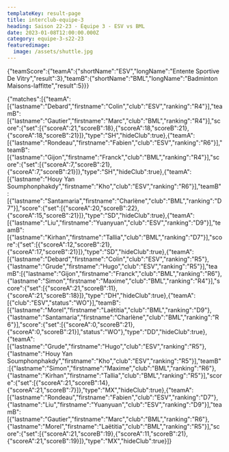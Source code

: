 ```yaml
---
templateKey: result-page
title: interclub-equipe-3
heading: Saison 22-23 - Équipe 3 - ESV vs BML
date: 2023-01-08T12:00:00.000Z
category: equipe-3-s22-23
featuredimage:
  image: /assets/shuttle.jpg
---
```


<teamscoreboard>{"teamScore":{"teamA":{"shortName":"ESV","longName":"Entente Sportive De Vitry","result":3},"teamB":{"shortName":"BML","longName":"Badminton Maisons-laffitte","result":5}}}</teamscoreboard>

<scoreboard>{"matches":[{"teamA":[{"lastname":"Debard","firstname":"Colin","club":"ESV","ranking":"R4"}],"teamB":[{"lastname":"Gautier","firstname":"Marc","club":"BML","ranking":"R4"}],"score":{"set":[{"scoreA":21,"scoreB":18},{"scoreA":18,"scoreB":21},{"scoreA":18,"scoreB":21}]},"type":"SH","hideClub":true},{"teamA":[{"lastname":"Rondeau","firstname":"Fabien","club":"ESV","ranking":"R6"}],"teamB":[{"lastname":"Gijon","firstname":"Franck","club":"BML","ranking":"R4"}],"score":{"set":[{"scoreA":7,"scoreB":21},{"scoreA":7,"scoreB":21}]},"type":"SH","hideClub":true},{"teamA":[{"lastname":"Houy Yan Soumphonphakdy","firstname":"Kho","club":"ESV","ranking":"R6"}],"teamB":[{"lastname":"Santamaria","firstname":"Charlène","club":"BML","ranking":"D7"}],"score":{"set":[{"scoreA":20,"scoreB":22},{"scoreA":15,"scoreB":21}]},"type":"SD","hideClub":true},{"teamA":[{"lastname":"Liu","firstname":"Yuanyuan","club":"ESV","ranking":"D9"}],"teamB":[{"lastname":"Kirhan","firstname":"Tallia","club":"BML","ranking":"D7"}],"score":{"set":[{"scoreA":12,"scoreB":21},{"scoreA":17,"scoreB":21}]},"type":"SD","hideClub":true},{"teamA":[{"lastname":"Debard","firstname":"Colin","club":"ESV","ranking":"R5"},{"lastname":"Grude","firstname":"Hugo","club":"ESV","ranking":"R5"}],"teamB":[{"lastname":"Gijon","firstname":"Franck","club":"BML","ranking":"R6"},{"lastname":"Simon","firstname":"Maxime","club":"BML","ranking":"R4"}],"score":{"set":[{"scoreA":21,"scoreB":11},{"scoreA":21,"scoreB":18}]},"type":"DH","hideClub":true},{"teamA":[{"club":"ESV","status":"WO"}],"teamB":[{"lastname":"Morel","firstname":"Laëtitia","club":"BML","ranking":"D9"},{"lastname":"Santamaria","firstname":"Charlène","club":"BML","ranking":"R6"}],"score":{"set":[{"scoreA":0,"scoreB":21},{"scoreA":0,"scoreB":21}],"status":"WO"},"type":"DD","hideClub":true},{"teamA":[{"lastname":"Grude","firstname":"Hugo","club":"ESV","ranking":"R5"},{"lastname":"Houy Yan Soumphonphakdy","firstname":"Kho","club":"ESV","ranking":"R5"}],"teamB":[{"lastname":"Simon","firstname":"Maxime","club":"BML","ranking":"R6"},{"lastname":"Kirhan","firstname":"Tallia","club":"BML","ranking":"R5"}],"score":{"set":[{"scoreA":21,"scoreB":14},{"scoreA":21,"scoreB":7}]},"type":"MX","hideClub":true},{"teamA":[{"lastname":"Rondeau","firstname":"Fabien","club":"ESV","ranking":"D7"},{"lastname":"Liu","firstname":"Yuanyuan","club":"ESV","ranking":"D9"}],"teamB":[{"lastname":"Gautier","firstname":"Marc","club":"BML","ranking":"R6"},{"lastname":"Morel","firstname":"Laëtitia","club":"BML","ranking":"R5"}],"score":{"set":[{"scoreA":21,"scoreB":19},{"scoreA":11,"scoreB":21},{"scoreA":21,"scoreB":19}]},"type":"MX","hideClub":true}]}</scoreboard>